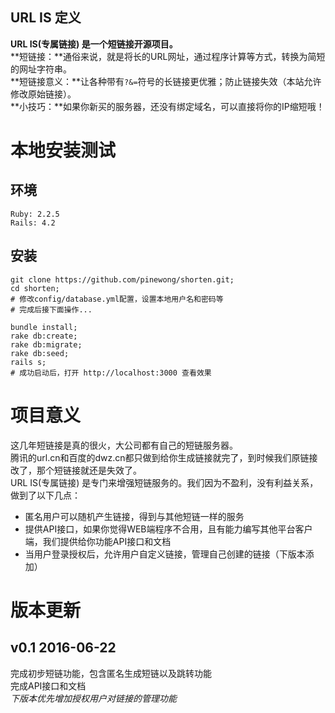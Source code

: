 ## URL IS 定义
**URL IS(专属链接) 是一个短链接开源项目。**<br />
**短链接：**通俗来说，就是将长的URL网址，通过程序计算等方式，转换为简短的网址字符串。<br />
**短链接意义：**让各种带有`?&=`符号的长链接更优雅；防止链接失效（本站允许修改原始链接）。<br />
**小技巧：**如果你新买的服务器，还没有绑定域名，可以直接将你的IP缩短哦！<br />

本地安装测试
==========
环境
---
```shell
Ruby: 2.2.5
Rails: 4.2
```
安装
---
```shell
git clone https://github.com/pinewong/shorten.git;
cd shorten;
# 修改config/database.yml配置，设置本地用户名和密码等
# 完成后接下面操作...

bundle install;
rake db:create;
rake db:migrate;
rake db:seed;
rails s;
# 成功启动后，打开 http://localhost:3000 查看效果
```

项目意义
=======
这几年短链接是真的很火，大公司都有自己的短链服务器。<br />
腾讯的url.cn和百度的dwz.cn都只做到给你生成链接就完了，到时候我们原链接改了，那个短链接就还是失效了。<br />
URL IS(专属链接) 是专门来增强短链服务的。我们因为不盈利，没有利益关系，做到了以下几点：<br />
* 匿名用户可以随机产生链接，得到与其他短链一样的服务<br />
* 提供API接口，如果你觉得WEB端程序不合用，且有能力编写其他平台客户端，我们提供给你功能API接口和文档<br />
* 当用户登录授权后，允许用户自定义链接，管理自己创建的链接（下版本添加）<br />

版本更新
=======
v0.1 2016-06-22
---------------
完成初步短链功能，包含匿名生成短链以及跳转功能<br />
完成API接口和文档<br />
*下版本优先增加授权用户对链接的管理功能*
